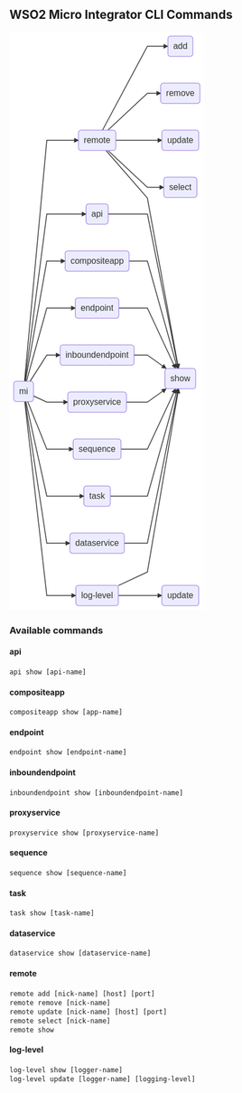 ## WSO2 Micro Integrator CLI Commands

![Command-tree-diagram](images/mi-cli-command-tree.png)

### Available commands

#### api
```
api show [api-name]
```

#### compositeapp
```
compositeapp show [app-name]
```

#### endpoint
```
endpoint show [endpoint-name]
```

#### inboundendpoint
```
inboundendpoint show [inboundendpoint-name]
```

#### proxyservice
```
proxyservice show [proxyservice-name]
```

#### sequence
```
sequence show [sequence-name]
```

#### task
```
task show [task-name]
```

#### dataservice
```
dataservice show [dataservice-name]
```

#### remote
```
remote add [nick-name] [host] [port]
remote remove [nick-name]
remote update [nick-name] [host] [port]
remote select [nick-name]
remote show
```

#### log-level
```
log-level show [logger-name]
log-level update [logger-name] [logging-level]
```
